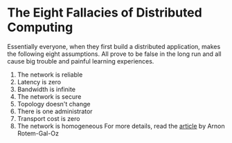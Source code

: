 # The Eight Fallacies of Distributed Computing
Essentially everyone, when they first build a distributed application, makes the following eight assumptions. All prove to be false in the long run and all cause big trouble and painful learning experiences.
1.	 The network is reliable
2. 	Latency is zero
3.	 Bandwidth is infinite
4.	 The network is secure
5.	 Topology doesn't change
6.	 There is one administrator
7.	 Transport cost is zero
8.	 The network is homogeneous
For more details, read the [article](http://www.rgoarchitects.com/Files/fallacies.pdf) by Arnon Rotem-Gal-Oz


